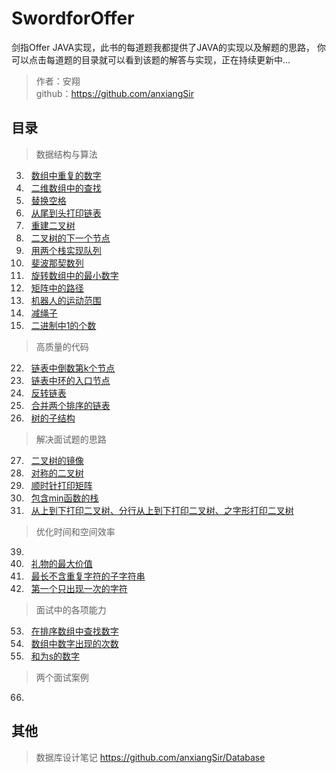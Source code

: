 <link href="markdown.css" rel="stylesheet"></link>

# SwordforOffer
剑指Offer JAVA实现，此书的每道题我都提供了JAVA的实现以及解题的思路，
你可以点击每道题的目录就可以看到该题的解答与实现，正在持续更新中...  

> 作者：安翔  
> github：https://github.com/anxiangSir

## 目录 
> 数据结构与算法 
3. &#160; [数组中重复的数字](/src/datastrcture/problem_03/readme.md)
4. &#160; [二维数组中的查找](/src/datastrcture/problem_04/readme.md)
5. &#160; [替换空格](/src/datastrcture/problem_05/readme.md)
6. &#160; [从尾到头打印链表](/src/datastrcture/problem_06/readme.md)
7. &#160; [重建二叉树](/src/datastrcture/problem_07/readme.md)
8. &#160; [二叉树的下一个节点](/src/datastrcture/problem_08/readme.md)
9. &#160; [用两个栈实现队列](/src/datastrcture/problem_09/readme.md)
10. &#160; [斐波那契数列](/src/datastrcture/problem_10/readme.md)
11. &#160; [旋转数组中的最小数字](/src/datastrcture/problem_11/readme.md)
12. &#160; [矩阵中的路径](/src/datastrcture/problem_12/readme.md)
13. &#160; [机器人的运动范围](/src/datastrcture/problem_13/readme.md)
14. &#160; [减绳子](/src/datastrcture/problem_14/readme.md)
15. &#160; [二进制中1的个数](/src/datastrcture/problem_15/readme.md)
> 高质量的代码
22. &#160; [链表中倒数第k个节点](/src/qualitycode/problem_22/readme.md)
23. &#160; [链表中环的入口节点](/src/qualitycode/problem_23/readme.md)
24. &#160; [反转链表](/src/qualitycode/problem_24/readme.md)
25. &#160; [合并两个排序的链表](/src/qualitycode/problem_25/readme.md)
26. &#160; [树的子结构](/src/qualitycode/problem_26/readme.md)
> 解决面试题的思路  
27. &#160; [二叉树的镜像](/src/qualitycode/problem_27/readme.md)
28. &#160; [对称的二叉树](/src/qualitycode/problem_28/readme.md)
29. &#160; [顺时针打印矩阵](/src/qualitycode/problem_29/readme.md)
30. &#160; [包含min函数的栈](/src/qualitycode/problem_30/readme.md)
32. &#160; [从上到下打印二叉树、分行从上到下打印二叉树、之字形打印二叉树](/src/qualitycode/problem_32/readme.md)  

> 优化时间和空间效率
39. 
47. &#160; [礼物的最大价值](/src/qualitycode/problem_47/readme.md)
48. &#160; [最长不含重复字符的子字符串](/src/qualitycode/problem_48/readme.md)
50. &#160; [第一个只出现一次的字符](/src/qualitycode/problem_50/readme.md)

> 面试中的各项能力
53. &#160; [在排序数组中查找数字](/src/qualitycode/problem_53/readme.md) 
56. &#160; [数组中数字出现的次数](/src/qualitycode/problem_56/readme.md) 
57. &#160; [和为s的数字](/src/qualitycode/problem_57/readme.md) 
> 两个面试案例
66. 

## 其他
> 数据库设计笔记 https://github.com/anxiangSir/Database